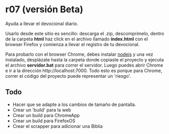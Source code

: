 # r07 (versión Beta)
Ayuda a llevar el devocional diario.

Usarlo desde este sitio es sencillo: descarga el .zip, descomprímelo, dentro de la carpeta __html__ haz click en el archivo llamado __index.html__ con el browser Firefox y comienza a llevar el registro de tu devocional.

Para probarlo con el browser Chrome, debes instalar [nodejs](https://nodejs.org/en/) y una vez instalado, desplázate hasta la carpeta donde copiaste el proyecto y ejecuta el archivo __servidor.bat__ para correr el servidor. Luego puedes abrir Chrome e ir a la dirección http://localhost:7000. Todo esto es porque para Chrome, correr el código del proyecto puede representar un 'riesgo'.

## Todo

- Hacer que se adapte a los cambios de tamaño de pantalla.
- Crear un 'build' para la web
- Crear un build para ChromeApp
- Crear un build para FirefoxOS
- Crear el scrapper para adicionar una Biblia
